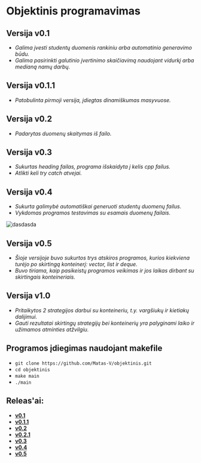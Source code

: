 # Objektinis programavimas

## Versija v0.1
- *Galima įvesti studentų duomenis rankiniu arba automatinio generavimo būdu.*
- *Galima pasirinkti galutinio įvertinimo skaičiavimą naudojant vidurkį arba medianą namų darbų.*

## Versija v0.1.1
- *Patobulinta pirmoji versija, įdiegtas dinamiškumas masyvuose.*

## Versija v0.2
- *Padarytas duomenų skaitymas iš failo.*

## Versija v0.3
- *Sukurtas heading failas, programa išskaidyta į kelis cpp failus.*
- *Atlikti keli try catch atvejai.*

## Versija v0.4
- *Sukurta galimybė automatiškai generuoti studentų duomenų failus.*
- *Vykdomas programos testavimas su esamais duomenų failais.*

![dasdasda](https://user-images.githubusercontent.com/80633152/159670868-564f85ee-65b2-49cc-9709-89c2d0a52497.png)

## Versija v0.5
- *Šioje versijoje buvo sukurtos trys atskiros programos, kurios kiekviena turėjo po skirtingą konteinerį: vector, list ir deque.*
- *Buvo tiriama, kaip pasikeistų programos veikimas ir jos laikas dirbant su skirtingais konteineriais.*

## Versija v1.0
- *Pritaikytos 2 strategijos darbui su konteineriu, t.y. vargšiukų ir kietiakų dalijimui.*
- *Gauti rezultatai skirtingų strategijų bei konteinerių yra palyginami laiko ir užimamos atminties atžvilgiu.*

## Programos įdiegimas naudojant makefile
- `git clone https://github.com/Matas-V/objektinis.git`
- `cd objektinis`
- `make main`
- `./main`

## Releas'ai:
- [**v0.1**](https://github.com/Matas-V/objektinis/releases/tag/v0.1)
- [**v0.1.1**](https://github.com/Matas-V/objektinis/releases/tag/v0.1.1)
- [**v0.2**](https://github.com/Matas-V/objektinis/releases/tag/v0.2)
- [**v0.2.1**](https://github.com/Matas-V/objektinis/releases/tag/v0.2.1)
- [**v0.3**](https://github.com/Matas-V/objektinis/releases/tag/v0.3)
- [**v0.4**](https://github.com/Matas-V/objektinis/releases/tag/v0.4)
- [**v0.5**](https://github.com/Matas-V/objektinis/releases/tag/v0.5)